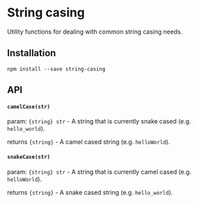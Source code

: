 # String casing
Utility functions for dealing with common string casing needs.

## Installation
    npm install --save string-casing

## API
#### `camelCase(str)`

param: `{string} str` - A string that is currently snake cased (e.g. `hello_world`).

returns `{string}` - A camel cased string (e.g. `helloWorld`).

#### `snakeCase(str)`

param: `{string} str` - A string that is currently camel cased (e.g. `helloWorld`).

returns `{string}` - A snake cased string (e.g. `hello_world`).

